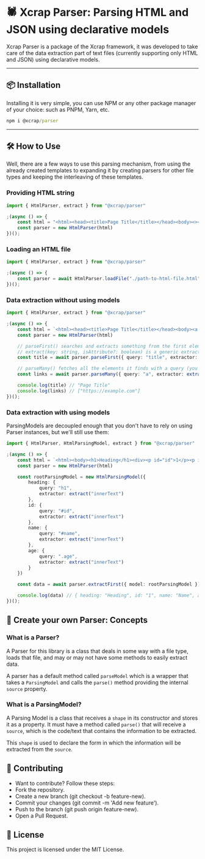 # 🕷️ Xcrap Parser: Parsing HTML and JSON using declarative models

Xcrap Parser is a package of the Xcrap framework, it was developed to take care of the data extraction part of text files (currently supporting only HTML and JSON) using declarative models.

---

## 📦 Installation

Installing it is very simple, you can use NPM or any other package manager of your choice: such as PNPM, Yarn, etc.

```cmd
npm i @xcrap/parser
```

---

## 🛠️ How to Use

Well, there are a few ways to use this parsing mechanism, from using the already created templates to expanding it by creating parsers for other file types and keeping the interleaving of these templates.

### Providing HTML string

```ts
import { HtmlParser, extract } from "@xcrap/parser"

;(async () => {
    const html = "<html><head><title>Page Title</title></head><body><><></body></html>"
    const parser = new HtmlParser(html)
})();
```

### Loading an HTML file

```ts
import { HtmlParser, extract } from "@xcrap/parser"

;(async () => {
    const parser = await HtmlParser.loadFile("./path-to-html-file.html", { encoding: "utf-8" }) // Returns an instance of HtmlParser
})();

```

### Data extraction without using models

```ts
import { HtmlParser, extract } from "@xcrap/parser"

;(async () => {
    const html = `<html><head><title>Page Title</title></head><body><a href="https://example.com">Link</a></body></html>`
    const parser = new HtmlParser(html)

    // parseFirst() searches and extracts something from the first element found
    // extract(key: string, isAttribute?: boolean) is a generic extraction function, you can use some that are already created and ready to use by importing them from the same location :)
    const title = await parser.parseFirst({ query: "title", extractor: extract("innerText") })

    // parseMany() fetches all the elements it finds with a query (you can limit the number of results) and uses the extractor to grab the data
    const links = await parser.parseMany({ query: "a", extractor: extract("href", true) })

    console.log(title) // "Page Title"
    console.log(links) // ["https://example.com"]
})();
```

### Data extraction with using models

ParsingModels are decoupled enough that you don't have to rely on using Parser instances, but we'll still use them:

```ts
import { HtmlParser, HtmlParsingModel, extract } from "@xcrap/parser"

;(async () => {
    const html = `<html><body><h1>Heading</h1><div><p id="id">1</p><p id="name">Name</p><p class="age">23</p></div></body></html>`
    const parser = new HtmlParser(html)

    const rootParsingModel = new HtmlParsingModel({
        heading: {
            query: "h1",
            extractor: extract("innerText")
        },
        id: {
            query: "#id",
            extractor: extract("innerText")
        },
        name: {
            query: "#name",
            extractor: extract("innerText")
        },
        age: {
            query: ".age",
            extractor: extract("innerText")
        }
    })

    const data = await parser.extractFirst({ model: rootParsingModel })

    console.log(data) // { heading: "Heading", id: "1", name: "Name", age: "23" }
})();
```

## 🧠 Create your own Parser: Concepts

### What is a Parser?

A Parser for this library is a class that deals in some way with a file type, loads that file, and may or may not have some methods to easily extract data.

A parser has a default method called `parseModel` which is a wrapper that takes a `ParsingModel` and calls the `parse()` method providing the internal `source` property.

### What is a ParsingModel?

A Parsing Model is a class that receives a `shape` in its constructor and stores it as a property. It must have a method called `parse()` that will receive a `source`, which is the code/text that contains the information to be extracted.

This `shape` is used to declare the form in which the information will be extracted from the `source`.

## 🤝 Contributing

- Want to contribute? Follow these steps:
- Fork the repository.
- Create a new branch (git checkout -b feature-new).
- Commit your changes (git commit -m 'Add new feature').
- Push to the branch (git push origin feature-new).
- Open a Pull Request.

## 📝 License

This project is licensed under the MIT License.